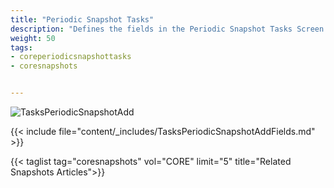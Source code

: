 ```yaml
---
title: "Periodic Snapshot Tasks"
description: "Defines the fields in the Periodic Snapshot Tasks Screen on TrueNAS CORE."
weight: 50
tags:
- coreperiodicsnapshottasks
- coresnapshots


---
```


![TasksPeriodicSnapshotAdd](/images/CORE/Tasks/TasksPeriodicSnapshotAdd.png "Creating a new Snapshot Task")

{{< include file="content/_includes/TasksPeriodicSnapshotAddFields.md" >}}

{{< taglist tag="coresnapshots" vol="CORE" limit="5" title="Related Snapshots Articles">}}

